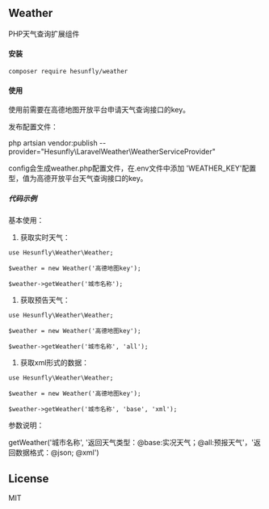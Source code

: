 ## Weather

PHP天气查询扩展组件

#### 安装

```
composer require hesunfly/weather
```

#### 使用

使用前需要在高德地图开放平台申请天气查询接口的key。



发布配置文件：

php artsian vendor:publish  --provider="Hesunfly\LaravelWeather\WeatherServiceProvider"

config会生成weather.php配置文件，在.env文件中添加 'WEATHER_KEY'配置型，值为高德开放平台天气查询接口的key。

##### 代码示例

基本使用：

1. 获取实时天气：

```
use Hesunfly\Weather\Weather;

$weather = new Weather('高德地图key');

$weather->getWeather('城市名称');
```

1. 获取预告天气：

```
use Hesunfly\Weather\Weather;

$weather = new Weather('高德地图key');

$weather->getWeather('城市名称', 'all');
```

1. 获取xml形式的数据：

```
use Hesunfly\Weather\Weather;

$weather = new Weather('高德地图key');

$weather->getWeather('城市名称', 'base', 'xml');
```

参数说明：

getWeather('城市名称', '返回天气类型：@base:实况天气；@all:预报天气'，'返回数据格式：@json; @xml')



## License

MIT